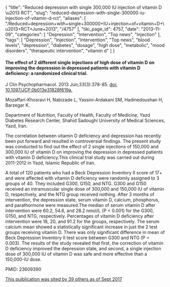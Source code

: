 {
    "title": "Reduced depression with single 300,000 IU injection of vitamin D \u2013 RCT",
    "slug": "reduced-depression-with-single-300000-iu-injection-of-vitamin-d-rct",
    "aliases": [
        "/Reduced+depression+with+single+300000+IU+injection+of+vitamin+D+\u2013+RCT+June+2013",
        "/4757"
    ],
    "tiki_page_id": 4757,
    "date": "2013-11-09",
    "categories": [
        "Depression",
        "Intervention",
        "Top news",
        "Injection"
    ],
    "tags": [
        "Depression",
        "Injection",
        "Intervention",
        "Top news",
        "blood levels",
        "depression",
        "diabetes",
        "dosage",
        "high dose",
        "metabolic",
        "mood disorders",
        "therapeutic intervention",
        "vitamin d"
    ]
}


#### The effect of 2 different single injections of high dose of vitamin D on improving the depression in depressed patients with vitamin D deficiency: a randomized clinical trial.

J Clin Psychopharmacol. 2013 Jun;33(3):378-85. [doi: 10.1097/JCP.0b013e31828f619a.](https://doi.org/10.1097/JCP.0b013e31828f619a.)

Mozaffari-Khosravi H, Nabizade L, Yassini-Ardakani SM, Hadinedoushan H, Barzegar K.

Department of Nutrition, Faculty of Health, Faculty of Medicine, Yazd Diabetes Research Center, Shahid Sadoughi University of Medical Sciences, Yazd, Iran.

The correlation between vitamin D deficiency and depression has recently been put forward and resulted in controversial findings. The present study was conducted to find out the effect of 2 single injections of 150,000 and 300,000 IU of vitamin D on improving the depression in depressed patients with vitamin D deficiency.This clinical trial study was carried out during 2011-2012 in Yazd, Islamic Republic of Iran. 

A total of 120 patients who had a Beck Depression Inventory II score of 17+ and were affected with vitamin D deficiency were randomly assigned to 3 groups of 40. They included G300, G150, and NTG. G300 and G150 received an intramuscular single dose of 300,000 and 150,000 IU of vitamin D, respectively, and the NTG group received nothing. After 3 months of intervention, the depression state, serum vitamin D, calcium, phosphorus, and parathormone were measured.The median of serum vitamin D after intervention were 60.2, 54.6, and 28.2 nmol/L (P < 0.001) for the G300, G150, and NTG, respectively. Percentages of vitamin D deficiency after intervention were 18, 20, and 91.2 for the groups, respectively. The serum calcium mean showed a statistically significant increase in just the 2 test groups receiving vitamin D. There was only significant difference in mean of Beck Depression Inventory II test score between G300 and NTG (P = 0.003). The results of the study revealed that first, the correction of vitamin D deficiency improved the depression state, and second, a single injection dose of 300,000 IU of vitamin D was safe and more effective than a 150,000-IU dose.

PMID:    23609390

[This puiblication was sited by 39 others as of Sept 2017](https://scholar.google.com/scholar?cites=4967191251502458905&as_sdt=5,48&sciodt=0,48&hl=en)